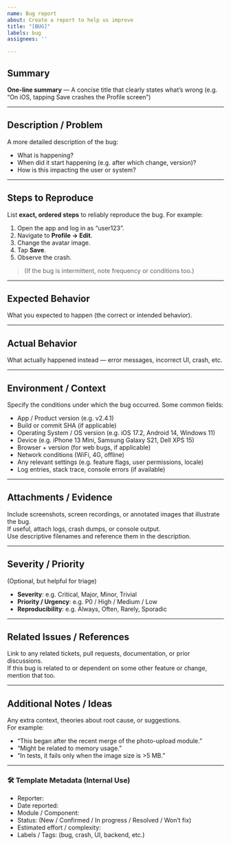 ```yaml
---
name: Bug report
about: Create a report to help us improve
title: "[BUG]"
labels: bug
assignees: ''

---
```


## Summary  
**One-line summary** — A concise title that clearly states what’s wrong (e.g. “On iOS, tapping Save crashes the Profile screen”)  

---

## Description / Problem  
A more detailed description of the bug:  
- What is happening?  
- When did it start happening (e.g. after which change, version)?  
- How is this impacting the user or system?

---

## Steps to Reproduce  
List **exact, ordered steps** to reliably reproduce the bug. For example:

1. Open the app and log in as “user123”.  
2. Navigate to **Profile → Edit**.  
3. Change the avatar image.  
4. Tap **Save**.  
5. Observe the crash.

> (If the bug is intermittent, note frequency or conditions too.)

---

## Expected Behavior  
What you expected to happen (the correct or intended behavior).

---

## Actual Behavior  
What actually happened instead — error messages, incorrect UI, crash, etc.

---

## Environment / Context  
Specify the conditions under which the bug occurred. Some common fields:

- App / Product version (e.g. v2.4.1)  
- Build or commit SHA (if applicable)  
- Operating System / OS version (e.g. iOS 17.2, Android 14, Windows 11)  
- Device (e.g. iPhone 13 Mini, Samsung Galaxy S21, Dell XPS 15)  
- Browser + version (for web bugs, if applicable)  
- Network conditions (WiFi, 4G, offline)  
- Any relevant settings (e.g. feature flags, user permissions, locale)  
- Log entries, stack trace, console errors (if available)

---

## Attachments / Evidence  
Include screenshots, screen recordings, or annotated images that illustrate the bug.  
If useful, attach logs, crash dumps, or console output.  
Use descriptive filenames and reference them in the description.

---

## Severity / Priority  
(Optional, but helpful for triage)  
- **Severity**: e.g. Critical, Major, Minor, Trivial  
- **Priority / Urgency**: e.g. P0 / High / Medium / Low  
- **Reproducibility**: e.g. Always, Often, Rarely, Sporadic  

---

## Related Issues / References  
Link to any related tickets, pull requests, documentation, or prior discussions.  
If this bug is related to or dependent on some other feature or change, mention that too.

---

## Additional Notes / Ideas  
Any extra context, theories about root cause, or suggestions.  
For example:  
- “This began after the recent merge of the photo-upload module.”  
- “Might be related to memory usage.”  
- “In tests, it fails only when the image size is >5 MB.”  

---

### 🛠️ Template Metadata (Internal Use)  
- Reporter:  
- Date reported:  
- Module / Component:  
- Status: (New / Confirmed / In progress / Resolved / Won’t fix)  
- Estimated effort / complexity:  
- Labels / Tags: (bug, crash, UI, backend, etc.)

